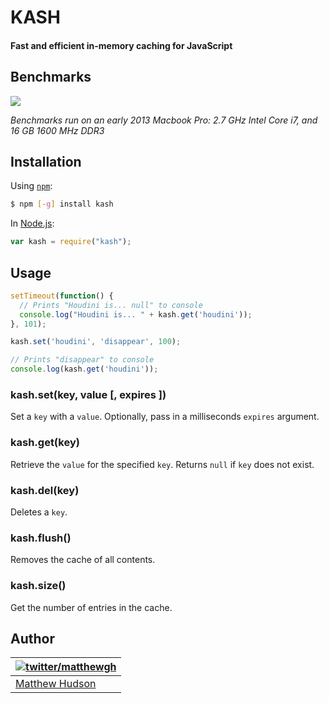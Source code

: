 # KASH

#### Fast and efficient in-memory caching for JavaScript

## Benchmarks

<img src="https://i.imgur.com/QIlOZhY.png" />

_Benchmarks run on an early 2013 Macbook Pro: 2.7 GHz Intel Core i7, and 16 GB 1600 MHz DDR3_

## Installation

Using [`npm`](http://npmjs.org/):

``` sh
$ npm [-g] install kash
```

In [Node.js](http://nodejs.org/):

``` javascript
var kash = require("kash");
```
## Usage

``` javascript
setTimeout(function() {
  // Prints "Houdini is... null" to console
  console.log("Houdini is... " + kash.get('houdini'));
}, 101);

kash.set('houdini', 'disappear', 100);

// Prints "disappear" to console
console.log(kash.get('houdini'));
```

### kash.set(key, value [, expires ])

Set a `key` with a `value`. Optionally, pass in a milliseconds `expires` argument.

### kash.get(key)

Retrieve the `value` for the specified `key`. Returns `null` if `key` does not exist.

### kash.del(key)

Deletes a `key`.

### kash.flush()

Removes the cache of all contents.

### kash.size()

Get the number of entries in the cache.

## Author

| [![twitter/matthewgh](http://gravatar.com/avatar/e0f8435a3df533d64b09b8aee394b8d3?s=85)](https://twitter.com/matthewgh "Follow @matthewgh on Twitter") |
|---|
| [Matthew Hudson](http://matthewhudson.me/) |